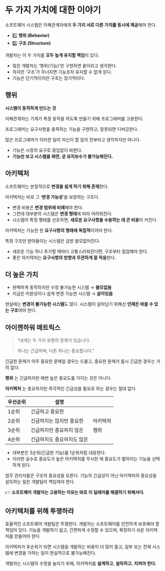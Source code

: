 # 두 가지 가치에 대한 이야기

소프트웨어 시스템은 이해관계자에게 **두 가지 서로 다른 가치를 동시에 제공**해야 한다.

- 1️⃣ **행위 (Behavior)**
- 2️⃣ **구조 (Structure)**

개발자는 이 두 가치를 **모두 높게 유지할 책임**이 있다.

- 많은 개발자는 ‘행위(기능)’만 구현하면 끝이라고 생각한다.
- 하지만 ‘구조’가 무너지면 기능조차 유지할 수 없게 된다.
- 기능은 단기적이지만 구조는 장기적이다.



## 행위

**시스템이 동작하게 만드는 것**

이해관계자는 기계가 특정 동작을 하도록 만들기 위해 프로그래머를 고용한다.

프로그래머는 요구사항을 충족하는 기능을 구현하고, 잘못되면 디버깅한다.

많은 프로그래머가 이러한 일이 자신이 할 일의 전부라고 생각하지만 아니다.

- 기능은 시장의 요구로 끊임없이 바뀐다.
- **기능만 보고 시스템을 짜면, 곧 유지보수가 불가능해진다.**



## 아키텍처

소프트웨어는 본질적으로 **변경을 쉽게 하기 위해 존재**한다.

아키텍처는 바로 그 ‘**변경 가능성**’을 보장하는 구조다.

- 변경 비용은 **변경 범위에 비례**해야 한다.
- 그런데 대부분의 시스템은 **변경 형태**에 따라 어려워진다.
- 시스템이 특정 형태를 선호하면, **새로운 요구사항을 수용하는 데 큰 비용**이 커진다.

아키텍처는 가능한 한 **요구사항의 형태에 독립적**이어야 한다.

특정 구조만 받아들이는 시스템은 금방 쓸모없어진다.

- 새로운 기능 하나 추가할 때마다 고통스러워진다면, 구조부터 점검해야 한다.
- 좋은 아키텍처는 **요구사항의 방향과 무관하게 잘 적응**한다.



## 더 높은 가치

- 완벽하게 동작하지만 수정 불가능한 시스템 → **쓸모없음**
- 지금은 미완성이나 쉽게 변경 가능한 시스템 → **살아있음**

현실에는 **변경이 불가능한 시스템**도 많다. 시스템이 살아남기 위해선 **언제든 바꿀 수 있는 구조**여야 한다.



## 아이젠하워 매트릭스

> “내게는 두 가지 유형의 문제가 있습니다.
> 
> 
> 하나는 긴급하며, 다른 하나는 중요합니다.”.
> 

긴급한 문제가 아주 중요한 문제일 경우는 드물고, 중요한 문제가 몹시 긴급한 경우는 거의 없다. 

**행위** 는 긴급하지만 매번 높은 중요도를 가지는 것은 아니다.

**아키텍처** 는 중요하지만 즉각적인 긴급성을 필요로 하는 경우는 절대 없다. 

| 우선순위 | 설명 |  |
| --- | --- | --- |
| 1순위 | 긴급하고 중요한 |  |
| 2순위 | 긴급하지는 않지만 중요한 | 아키텍처 |
| 3순위 | 긴급하지만 중요하지 않은 | 행위 |
| 4순위 | 긴급하지도 중요하지도 않은 |  |
- 대부분은 3순위(긴급한 기능)를 1순위처럼 대응한다.
- 이러한 실수로 중요도가 높은 아키텍처를 무시한 채 중요도가 떨어지는 기능을 선택하게 된다.

업무 관리자들은 구조의 중요성을 모른다. 기능의 긴급성이 아닌 아키텍처의 중요성을 설득하는 일은 개발팀이 책임져야 한다.

👉  **소프트웨어 개발자는 고용하는 이유는 바로 이 딜레마를 해결하기 위해서다.** 



## 아키텍처를 위해 투쟁하라

효율적인 소프트웨어 개발팀은 투쟁한다. 
개발자는 소프트웨어를 안전하게 보호해야 할 책임이 있다. 
기능을 개발하기 쉽고, 간편하게 수정할 수 있으며, 확장하기 쉬운 아키텍처를 만들어야 한다. 

아키텍처가 후순위가 되면 시스템을 개발하는 비용이 더 많이 들고, 일부 또는 전체 시스템에 변경을 가하는 일이 현실적으로 불가능해진다.

개발자는 시스템의 수명을 늘리기 위해, 아키텍처를 **설계하고**, **설득하고**, **지켜야 한다.**